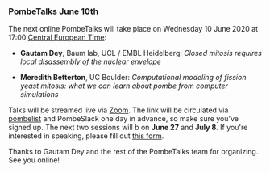 ### PombeTalks June 10th
<!-- pombase_flags: frontpage -->
<!-- newsfeed_thumbnail: PombeTalks32px.png -->

The next online PombeTalks will take place on Wednesday 10 June 2020 at 17:00 [Central European Time](https://greenwichmeantime.com/time-zone/europe/european-union/central-european-time/):

- **Gautam Dey**, Baum lab, UCL / EMBL Heidelberg: *Closed mitosis requires local disassembly of the nuclear envelope*

- **Meredith Betterton**, UC Boulder: *Computational modeling of fission yeast mitosis: what we can learn about pombe from computer simulations*

Talks will be streamed live via [Zoom](https://zoom.us/). The link will be circulated via [pombelist](https://lists.cam.ac.uk/mailman/listinfo/ucam-pombelist) and PombeSlack one day in advance, so make sure you've signed up. The next two sessions will b on **June 27** and **July 8**. If you're interested in speaking, please fill out [this form](https://docs.google.com/forms/d/e/1FAIpQLSdjnkJfadUwM2eKIBJBQXeLt3aOfzrQEb3D8lvNym1g93DIRQ/viewform).

Thanks to Gautam Dey and the rest of the PombeTalks team for organizing. See you online!
